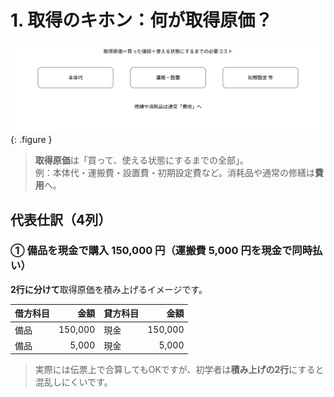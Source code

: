 # 1. 取得のキホン：何が取得原価？

![取得原価の考え方](../assets/img/ch10/acquisition_cost.svg){: .figure }

> **取得原価**は「買って、使える状態にするまでの全部」。<br>
> 例：本体代・運搬費・設置費・初期設定費など。消耗品や通常の修繕は**費用**へ。

## 代表仕訳（4列）

### ① 備品を現金で購入 150,000 円（運搬費 5,000 円を現金で同時払い）

**2行に分けて**取得原価を積み上げるイメージです。

| 借方科目 |    金額 | 貸方科目 |    金額 |
| -------- | ------: | -------- | ------: |
| 備品     | 150,000 | 現金     | 150,000 |
| 備品     |   5,000 | 現金     |   5,000 |

> 実際には伝票上で合算してもOKですが、初学者は**積み上げの2行**にすると混乱しにくいです。
